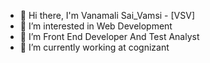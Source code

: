 - 👋 Hi there, I'm Vanamali Sai_Vamsi - [VSV]
- 👀 I’m interested in Web Development
- 🌱 I’m Front End Developer And Test Analyst
- 💼 I’m currently working at cognizant


<!---
saivamsivanamali/saivamsivanamali is a ✨ special ✨ repository because its `README.md` (this file) appears on your GitHub profile.
You can click the Preview link to take a look at your changes.
--->
